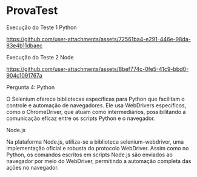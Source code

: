# ProvaTest

Execução do Teste 1 Python

https://github.com/user-attachments/assets/72561ba4-e291-446e-98da-83e4b11dbaec

Execução do Teste 2 Node

https://github.com/user-attachments/assets/8bef774c-0fe5-41c9-bbd0-904c1091767a

Pergunta 4:
Python

O Selenium oferece bibliotecas específicas para Python que facilitam o controle e automação de navegadores. Ele usa WebDrivers específicos, como o ChromeDriver, que atuam como intermediários, possibilitando a comunicação eficaz entre os scripts Python e o navegador.

Node.js

Na plataforma Node.js, utiliza-se a biblioteca selenium-webdriver, uma implementação oficial e robusta do protocolo WebDriver. Assim como no Python, os comandos escritos em scripts Node.js são enviados ao navegador por meio do WebDriver, permitindo a automação completa das ações no navegador.
